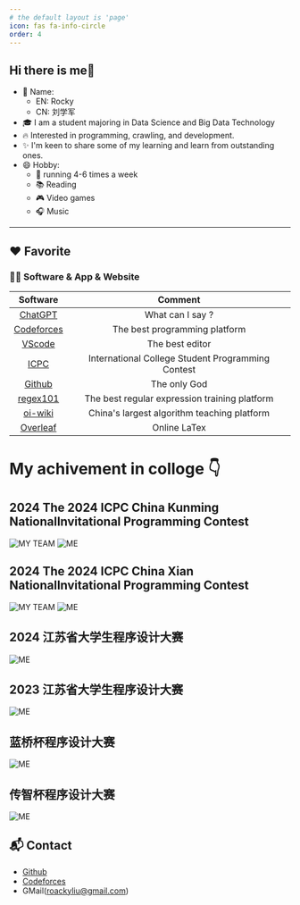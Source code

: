 ```yaml
---
# the default layout is 'page'
icon: fas fa-info-circle
order: 4
---
```


## Hi there is me👋
- 🌈 Name:
   -  EN: Rocky
   -  CN: 刘学军
- 🎓 I am a student majoring in Data Science and Big Data Technology
- 🔥 Interested in programming, crawling, and development.
- ✨ I'm keen to share some of my learning and learn from outstanding ones.
- 😄 Hobby:
  - 💪 running 4-6 times a week
  - 📚 Reading 
  - 🎮 Video games
  - 🎧 Music 

---
## ❤️ Favorite

### 🧑‍💻 Software & App & Website

|                  Software                   |                  Comment                   |
| :-----------------------------------------: | :----------------------------------------: |
|       [ChatGPT](https://openai.com/)        |              What can I say ?              |
|      [Codeforces](https://codeforces.com/)       |     The best programming platform     |
|  [VScode](https://code.visualstudio.com/)   |              The best editor               |
|      [ICPC](https://icpc.global/)       |    International College Student Programming Contest    |
|      [Github](https://obsidian.md/)       |          The only God          |
|      [regex101](https://regex101.com/)      |     The best regular expression training platform     |
|    [oi-wiki](https://oi-wiki.org/contest/resources/)    |        China's largest algorithm teaching platform         |
|    [Overleaf](https://www.overleaf.com/)    |                Online LaTex                |

# My achivement in colloge 👇

## 2024 The 2024 ICPC China Kunming NationalInvitational Programming Contest
![MY TEAM](https://github.com/rocky-lxj/rocky-lxj.github.io/raw/main/src/img/km-team.png)
![ME](https://github.com/rocky-lxj/rocky-lxj.github.io/raw/main/src/img/km-person.png)

## 2024 The 2024 ICPC China Xian NationalInvitational Programming Contest
![MY TEAM](https://github.com/rocky-lxj/rocky-lxj.github.io/raw/main/src/img/xa-team.png)
![ME](https://github.com/rocky-lxj/rocky-lxj.github.io/raw/main/src/img/xa-person.png)

## 2024 江苏省大学生程序设计大赛
![ME](https://github.com/rocky-lxj/rocky-lxj.github.io/raw/main/src/img/2024jscpc.png)

## 2023 江苏省大学生程序设计大赛
![ME](https://github.com/rocky-lxj/rocky-lxj.github.io/raw/main/src/img/2023jscpc.png)

## 蓝桥杯程序设计大赛
![ME](https://github.com/rocky-lxj/rocky-lxj.github.io/raw/main/src/img/15lqb.jpg)

## 传智杯程序设计大赛
![ME](https://github.com/rocky-lxj/rocky-lxj.github.io/raw/main/src/img/czb.jpg)

## 📬 Contact
- [Github](https://github.com/rocky-lxj)
- [Codeforces](https://codeforces.com/profile/roaky)
- GMail(roackyliu@gmail.com)

